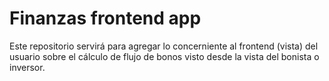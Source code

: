 # Finanzas frontend app
Este repositorio servirá para agregar lo concerniente al frontend (vista) del usuario sobre el cálculo de flujo de bonos visto desde la vista del bonista o inversor.
